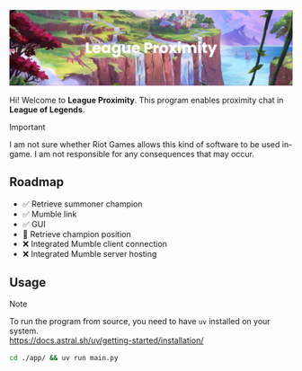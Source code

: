 ![Banner](assets/banner.png)

Hi! Welcome to **League Proximity**. This program enables proximity chat in **League of Legends**.

> [!IMPORTANT]
> I am not sure whether Riot Games allows this kind of software to be used in-game. I am not responsible for any consequences that may occur.

## Roadmap

- ✅ Retrieve summoner champion
- ✅ Mumble link
- ✅ GUI
- 🚧 Retrieve champion position
- ❌ Integrated Mumble client connection
- ❌ Integrated Mumble server hosting

## Usage

> [!NOTE]
> To run the program from source, you need to have `uv` installed on your system.  
> https://docs.astral.sh/uv/getting-started/installation/

```bash
cd ./app/ && uv run main.py
```
